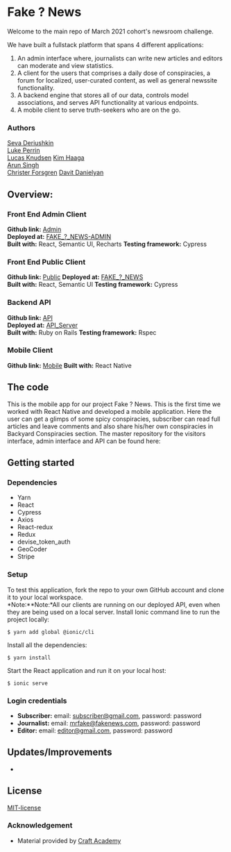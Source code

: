 # Fake ? News
Welcome to the main repo of March 2021 cohort's newsroom challenge. 

We have built a fullstack platform that spans 4 different applications:
1. An admin interface where, journalists can write new articles and editors can moderate and view statistics.
2. A client for the users that comprises a daily dose of conspiracies, a forum for localized, user-curated content, as well as general newssite functionality.
3. A backend engine that stores all of our data, controls model associations, and serves API functionality at various endpoints.
4. A mobile client to serve truth-seekers who are on the go.

### Authors
[Seva Deriushkin](https://github.com/SevaDer14)  
[Luke Perrin](https://github.com/lukeperrin10)  
[Lucas Knudsen](https://github.com/LucasKnudsen)
[Kim Haaga](https://github.com/1CIM)  
[Arun Singh](https://github.com/arunbhalli)  
[Christer Forsgren](https://github.com/christerforsgren91)
[Davit Danielyan](https://github.com/DavDan1)

## Overview:
### Front End Admin Client
**Github link:** [Admin](https://github.com/CraftAcademy/fake_news_client_admin)  
**Deployed at:** [FAKE_?_NEWS-ADMIN](https://fake-news-user.netlify.app/login)  
**Built with:** React, Semantic UI, Recharts
**Testing framework:** Cypress
### Front End Public Client
**Github link:** [Public](https://github.com/CraftAcademy/fake_news_client_user) 
**Deployed at:** [FAKE_?_NEWS](https://fake-news-admin.netlify.app/)  
**Built with:** React, Semantic UI
**Testing framework:** Cypress
                 
### Backend API 
**Github link:** [API](https://github.com/CraftAcademy/fake_news_api)  
**Deployed at:** [API_Server](https://fakest-newzz.herokuapp.com/)  
**Built with:** Ruby on Rails
**Testing framework:** Rspec

### Mobile Client 
**Github link:** [Mobile](https://github.com/CraftAcademy/fake_news_native_app)
**Built with:** React Native
## The code   
This is the mobile app for our project Fake ? News. This is the first time we worked with React Native and developed a mobile application. Here the user can get a glimps of some spicy conspiracies, subscriber can read full articles and leave comments and also share his/her own conspiracies in Backyard Conspiracies section.
The master repository for the visitors interface, admin interface and API can be found here:

## Getting started
### Dependencies  
* Yarn
* React
* Cypress
* Axios
* React-redux
* Redux
* devise_token_auth
* GeoCoder
* Stripe

### Setup   
To test this application, fork the repo to your own GitHub account and clone it to your local workspace. </br>
*Note:**Note:*All our clients are running on our deployed API, even when they are being used on a local server. 
Install Ionic command line to run the project locally:    
```
$ yarn add global @ionic/cli
```  
Install all the dependencies:  
```
$ yarn install
```
Start the React application and run it on your local host:
```
$ ionic serve
```

### Login credentials
- **Subscriber:** email: subscriber@gmail.com, password: password
- **Journalist:** email: mrfake@fakenews.com, password: password
- **Editor:** email: editor@gmail.com, password: password

## Updates/Improvements   
- 

## License  
[MIT-license](https://en.wikipedia.org/wiki/MIT_License)

### Acknowledgement  
- Material provided by [Craft Academy](https://craftacademy.se)
